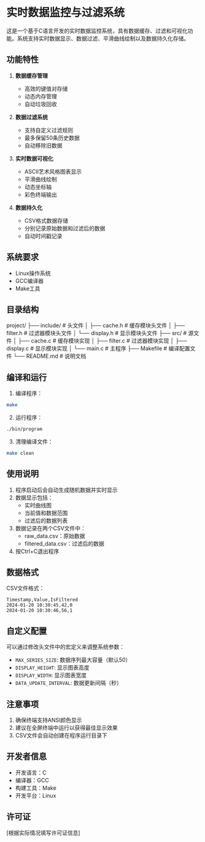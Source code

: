 # 实时数据监控与过滤系统

这是一个基于C语言开发的实时数据监控系统，具有数据缓存、过滤和可视化功能。系统支持实时数据显示、数据过滤、平滑曲线绘制以及数据持久化存储。

## 功能特性

1. **数据缓存管理**
   - 高效的键值对存储
   - 动态内存管理
   - 自动垃圾回收

2. **数据过滤系统**
   - 支持自定义过滤规则
   - 最多保留50条历史数据
   - 自动移除旧数据

3. **实时数据可视化**
   - ASCII艺术风格图表显示
   - 平滑曲线绘制
   - 动态坐标轴
   - 彩色终端输出

4. **数据持久化**
   - CSV格式数据存储
   - 分别记录原始数据和过滤后的数据
   - 自动时间戳记录

## 系统要求

- Linux操作系统
- GCC编译器
- Make工具

## 目录结构 

project/
├── include/ # 头文件
│ ├── cache.h # 缓存模块头文件
│ ├── filter.h # 过滤器模块头文件
│ └── display.h # 显示模块头文件
├── src/ # 源文件
│ ├── cache.c # 缓存模块实现
│ ├── filter.c # 过滤器模块实现
│ ├── display.c # 显示模块实现
│ └── main.c # 主程序
├── Makefile # 编译配置文件
└── README.md # 说明文档


## 编译和运行

1. 编译程序：

``` bash 
make
``` 

2. 运行程序：

``` bash 
./bin/program
``` 

3. 清理编译文件：

``` bash 
make clean
```

## 使用说明

1. 程序启动后会自动生成随机数据并实时显示
2. 数据显示包括：
   - 实时曲线图
   - 当前值和数据范围
   - 过滤后的数据列表
3. 数据记录在两个CSV文件中：
   - raw_data.csv：原始数据
   - filtered_data.csv：过滤后的数据
4. 按Ctrl+C退出程序

## 数据格式

CSV文件格式：

``` csv
Timestamp,Value,IsFiltered
2024-01-20 10:30:45,42,0
2024-01-20 10:30:46,56,1
```

## 自定义配置

可以通过修改头文件中的宏定义来调整系统参数：

- `MAX_SERIES_SIZE`: 数据序列最大容量（默认50）
- `DISPLAY_HEIGHT`: 显示图表高度
- `DISPLAY_WIDTH`: 显示图表宽度
- `DATA_UPDATE_INTERVAL`: 数据更新间隔（秒）

## 注意事项

1. 确保终端支持ANSI颜色显示
2. 建议在全屏终端中运行以获得最佳显示效果
3. CSV文件会自动创建在程序运行目录下

## 开发者信息

- 开发语言：C
- 编译器：GCC
- 构建工具：Make
- 开发平台：Linux

## 许可证

[根据实际情况填写许可证信息]

